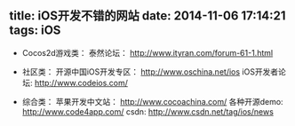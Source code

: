 title: iOS开发不错的网站
date: 2014-11-06 17:14:21
tags: iOS
---
* Cocos2d游戏类： 
泰然论坛： http://www.ityran.com/forum-61-1.html 

* 社区类：
开源中国iOS开发专区： http://www.oschina.net/ios 
iOS开发者论坛:  http://www.codeios.com/ 

* 综合类：
苹果开发中文站： http://www.cocoachina.com/ 
各种开源demo:  http://www.code4app.com/ 
csdn: http://www.csdn.net/tag/ios/news
